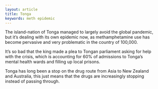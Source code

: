 ```yaml
---
layout: article
title: Tonga
keywords: meth epidemic
---
```


The island-nation of Tonga managed to largely avoid the global pandemic, but it’s dealing with its own epidemic now, as methamphetamine use has become pervasive and very problematic in the country of 100,000.

It’s so bad that the king made a plea to Tongan parliament asking for help with the crisis, which is accounting for 60% of admissions to Tonga’s mental health wards and filling up local prisons.

Tonga has long been a stop on the drug route from Asia to New Zealand and Australia, this just means that the drugs are increasingly stopping instead of passing through.
